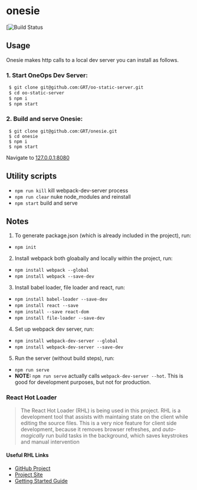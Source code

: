 # onesie
[![Build Status](http://ec2-54-157-241-76.compute-1.amazonaws.com:8080/job/onesie-build-deploy)

## Usage

Onesie makes http calls to a local dev server you can install as follows.

### 1. Start OneOps Dev Server:
```sh
 $ git clone git@github.com:GRT/oo-static-server.git
 $ cd oo-static-server
 $ npm i
 $ npm start
```
### 2. Build and serve Onesie:

```
 $ git clone git@github.com:GRT/onesie.git
 $ cd onesie
 $ npm i
 $ npm start
```
Navigate to [127.0.0.1:8080](http://127.0.0.1:8080/)

## Utility scripts
 - `npm run kill` kill webpack-dev-server process
 - `npm run clear` nuke node_modules and reinstall
 - `npm start` build and serve

## Notes
1. To generate package.json (which is already included in the project), run:
  - `npm init`


2. Install webpack both gloabally and locally within the project, run:
  - `npm install webpack --global`
  - `npm install webpack --save-dev`


3. Install babel loader, file loader and react, run:
  - `npm install babel-loader --save-dev`
  - `npm install react --save`
  - `npm install --save react-dom`
  - `npm install file-loader --save-dev`


4. Set up webpack dev server, run:
  - `npm install webpack-dev-server --global`
  - `npm install webpack-dev-server --save-dev`


5. Run the server (without build steps), run:
  - `npm run serve`
  - **NOTE:** `npm run serve` actually calls `webpack-dev-server --hot`. This is good for development purposes, but not for production.




### React Hot Loader

  > The React Hot Loader (RHL) is being used in this project. 
  >  RHL is a development tool that assists with maintaing state on the client while editing the source files. 
  > This is a very nice feature for client side development, because it removes browser refreshes, and *auto-magically* run build tasks in the background, which saves keystrokes and manual intervention
  
#### Useful RHL Links
  - [GitHub Project](https://github.com/gaearon/react-hot-loader)
  - [Project Site](http://gaearon.github.io/react-hot-loader/)
  - [Getting Started Guide](http://gaearon.github.io/react-hot-loader/getstarted/)
